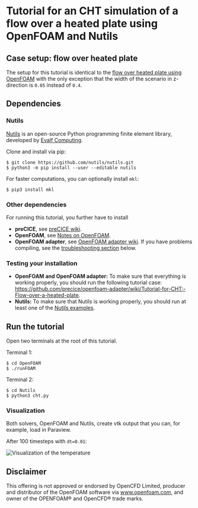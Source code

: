 # Tutorial for an CHT simulation of a flow over a heated plate using OpenFOAM and Nutils

## Case setup: flow over heated plate

The setup for this tutorial is identical to the [flow over heated plate using OpenFOAM](https://github.com/precice/openfoam-adapter/wiki/Tutorial-for-CHT:-Flow-over-a-heated-plate#case-setup) with the only exception that the width of the scenario in z-direction is `0.05` instead of `0.4`. 

## Dependencies

### Nutils 

[Nutils](http://www.nutils.org/en/latest/) is an open-source Python programming finite element library, developed by [Evalf Computing](http://evalf.com/). 

Clone and install via pip:

```
$ git clone https://github.com/nutils/nutils.git
$ python3 -m pip install --user --editable nutils
```

For faster computations, you can optionally install `mkl`:

```
$ pip3 install mkl
```

### Other dependencies

For running this tutorial, you further have to install

* **preCICE**, see [preCICE wiki](https://github.com/precice/precice/wiki/Building).
* **OpenFOAM**, see [Notes on OpenFOAM](https://github.com/precice/openfoam-adapter/wiki/Notes-on-OpenFOAM).
* **OpenFOAM adapter**, see [OpenFOAM adapter wiki](https://github.com/precice/openfoam-adapter/wiki/Building). If you have problems compiling, see the [troubleshooting section](https://github.com/precice/precice/wiki/CHT-with-OpenFOAM-and-FEniCS#troubleshooting) below.

### Testing your installation

* **OpenFOAM and OpenFOAM adapter:** To make sure that everything is working properly, you should run the following tutorial case: https://github.com/precice/openfoam-adapter/wiki/Tutorial-for-CHT:-Flow-over-a-heated-plate.
* **Nutils:** To make sure that Nutils is working properly, you should run at least one of the [Nutils examples](http://www.nutils.org/en/latest/examples/).

## Run the tutorial

Open two terminals at the root of this tutorial.

Terminal 1:
```
$ cd OpenFOAM
$ ./runFOAM
```

Terminal 2:
```
$ cd Nutils
$ python3 cht.py
```

### Visualization

Both solvers, OpenFOAM and Nutils, create vtk output that you can, for example, load in Paraview. 

After 100 timesteps with `dt=0.01`: 

![Visualization of the temperature](https://raw.githubusercontent.com/wiki/precice/precice/images/CHT_OpenFOAM_Nutils.png)

## Disclaimer

This offering is not approved or endorsed by OpenCFD Limited, producer and distributor of the OpenFOAM software via www.openfoam.com, and owner of the OPENFOAM® and OpenCFD® trade marks.
